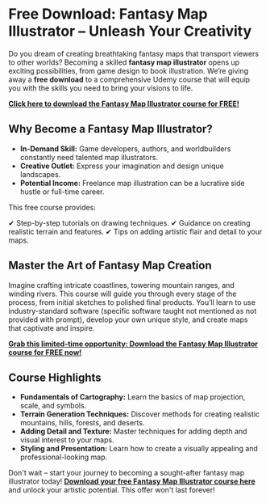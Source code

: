 # Free Download: Fantasy Map Illustrator – Unleash Your Creativity

Do you dream of creating breathtaking fantasy maps that transport viewers to other worlds? Becoming a skilled **fantasy map illustrator** opens up exciting possibilities, from game design to book illustration. We’re giving away a **free download** to a comprehensive Udemy course that will equip you with the skills you need to bring your visions to life.

[**Click here to download the Fantasy Map Illustrator course for FREE!**](https://udemywork.com/fantasy-map-illustrator)

## Why Become a Fantasy Map Illustrator?

*   **In-Demand Skill:** Game developers, authors, and worldbuilders constantly need talented map illustrators.
*   **Creative Outlet:** Express your imagination and design unique landscapes.
*   **Potential Income:** Freelance map illustration can be a lucrative side hustle or full-time career.

This free course provides:

✔ Step-by-step tutorials on drawing techniques.
✔ Guidance on creating realistic terrain and features.
✔ Tips on adding artistic flair and detail to your maps.

## Master the Art of Fantasy Map Creation

Imagine crafting intricate coastlines, towering mountain ranges, and winding rivers. This course will guide you through every stage of the process, from initial sketches to polished final products. You’ll learn to use industry-standard software (specific software taught not mentioned as not provided with prompt), develop your own unique style, and create maps that captivate and inspire.

[**Grab this limited-time opportunity: Download the Fantasy Map Illustrator course for FREE now!**](https://udemywork.com/fantasy-map-illustrator)

## Course Highlights

*   **Fundamentals of Cartography:** Learn the basics of map projection, scale, and symbols.
*   **Terrain Generation Techniques:** Discover methods for creating realistic mountains, hills, forests, and deserts.
*   **Adding Detail and Texture:** Master techniques for adding depth and visual interest to your maps.
*   **Styling and Presentation:** Learn how to create a visually appealing and professional-looking map.

Don't wait – start your journey to becoming a sought-after fantasy map illustrator today! **[Download your free Fantasy Map Illustrator course here](https://udemywork.com/fantasy-map-illustrator)** and unlock your artistic potential. This offer won't last forever!
